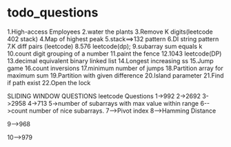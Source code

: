 # todo_questions
1.High-access Employees
2.water the plants
3.Remove K digits(leetcode 402 stack) 
4.Map of highest peak
5.stack==>132 pattern
6.DI string pattern
7.K diff pairs (leetcode)
8.576 leetcode(dp);
9.subarray sum equals k 
10.count digit grouping of a number
11.paint the fence
12.1043 leetcode(DP)
13.decimal equivalent binary linked list
14.Longest increasing ss
15.Jump game
16.count inversions
17.minimum number of jumps
18.Partition array for maximum sum
19.Partition with given difference
20.Island parameter
21.Find if path exist
22.Open the lock


SLIDING WINDOW QUESTIONS
leetcode Questions
1->992
2->2692
3->2958
4->713
5->number of subarrays with max value within range
6-->count number of nice subarrays.
7-->Pivot index
8-->Hamming Distance

9-->968

10-->979
